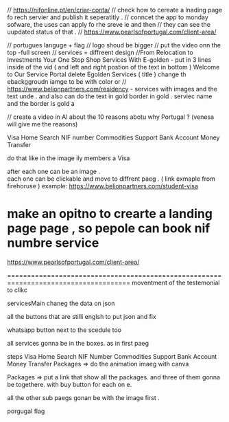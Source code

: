 // https://nifonline.pt/en/criar-conta/
// check how to cereate a lnading page fo rech servier and publish it seperatitly .
// conncet the app to monday sofware, the uses can apply fo rhe sreve ie and then
// they can see the uupdated status of that .
// https://www.pearlsofportugal.com/client-area/

// portugues languge + flag
// logo shoud be bigger
// put the video onn the top -full screen
// services = diffreent design
//From Relocation to Investments Your One Stop Shop Services With E-golden - put in 3 lines inside of the vid ( and left and right postion of the text in bottom )
Welcome to Our Service Portal delete
Egolden Services ( title )
change th ebackggroudn iamge to be with color or
// https://www.belionpartners.com/residency - services with images and the text unde .
and also can do the text in gold border in gold .
serviec name and the border is gold a

// create a video in AI about the 10 reasons abotu why Portugal ? (venesa will give me the reasons)

Visa
Home Search
NIF number
Commodities Support
Bank Account
Money Transfer

do that like in the image
ily members a Visa

after each one can be an image .  
each one can be clickable and move to diffrent paeg . ( link exmaple from firehoruse )
example: https://www.belionpartners.com/student-visa

# make an opitno to crearte a landing page page , so pepole can book nif numbre service

https://www.pearlsofportugal.com/client-area/

=====================================================================================
moventment of the testemonial to clikc

servicesMain chaneg the data on json

all the buttons that are stilli englsh to put json and fix

whatsapp button next to the scedule too

all services gonna be in the boxes. as in first paeg

steps
Visa
Home Search
NIF Number
Commodities Support
Bank Account
Money Transfer
Packages => do the animation imaeg with canva

Packages => put a link that show all the packages.
and three of them gonna be togethere. with buy button for each on e.

all the other sub paegs gonan be with the image first .

porgugal flag
